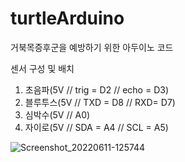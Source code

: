 # turtleArduino
거북목증후군을 예방하기 위한 아두이노 코드

센서 구성 및 배치
1. 초음파(5V // trig = D2 // echo = D3)
2. 블루투스(5V // TXD = D8 // RXD= D7)
3. 심박수(5V // A0)
4. 자이로(5V // SDA = A4 // SCL = A5)

![Screenshot_20220611-125744](https://user-images.githubusercontent.com/80840462/173209112-0e78c2f2-ddf2-444d-86a1-a9ccd08bf971.png)
